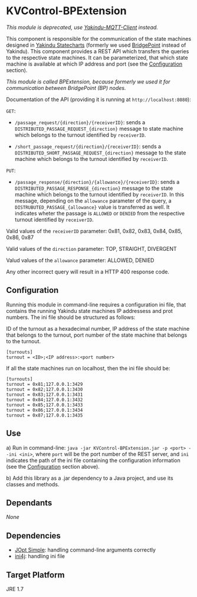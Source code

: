 # KVControl-BPExtension

*This module is deprecated, use [Yakindu-MQTT-Client](https://github.com/FTSRG/BME-MODES3/tree/master/hu.bme.mit.inf.yakindu.mqtt.client) instead.*

This component is responsible for the communication of the state machines designed in [Yakindu Statecharts](https://www.itemis.com/en/yakindu/statechart-tools/) (formerly we used [BridgePoint](http://xtuml.org) instead of Yakindu). This component provides a REST API which transfers the queries to the respective state machines. It can be parameterized, that which state machine is available at which IP address and port (see the [Configuration](https://github.com/FTSRG/BME-MODES3/tree/master/kvcontrol-bpextension#configuration) section).

*This module is called BPExtension, because formerly we used it for communication between BridgePoint (BP) nodes.*

Documentation of the API (providing it is running at `http://localhost:8080`):

`GET`:

* `/passage_request/{direction}/{receiverID}`: sends a `DISTRIBUTED_PASSAGE_REQUEST_{direction}` message to state machine which belongs to the turnout identified by `receiverID`.

* `/short_passage_request/{direction}/{receiverID}`: sends a `DISTRIBUTED_SHORT_PASSAGE_REQUEST_{direction}` message to the state machine which belongs to the turnout identified by `receiverID`.

`PUT`:

* `/passage_response/{direction}/{allowance}/{receiverID}`: sends a `DISTRIBUTED_PASSAGE_RESPONSE_{direction}` message to the state machine which belongs to the turnout identified by `receiverID`. In this message, depending on the `allowance` parameter of the query, a `DISTRUBUTED_PASSAGE_{allowance}` value is transferred as well. It indicates wheter the passage is `ALLOWED` or `DENIED` from the respective turnout identified by `receiverID`.

Valid values of the `receiverID` parameter: 0x81, 0x82, 0x83, 0x84, 0x85, 0x86, 0x87

Valid values of the `direction` parameter: TOP, STRAIGHT, DIVERGENT

Valud values of the `allowance` parameter: ALLOWED, DENIED

Any other incorrect query will result in a HTTP 400 response code.

## Configuration

Running this module in command-line requires a configuration ini file, that contains the running Yakindu state machines IP addressess and prot numbers. The ini file should be structured as follows: 

ID of the turnout as a hexadecimal number, IP address of the state machine that belongs to the turnout, port number of the state machine that belongs to the turnout.

```
[turnouts]
turnout = <ID>;<IP address>:<port number>
```

If all the state machines run on localhost, then the ini file should be:

```
[turnouts]
turnout = 0x81;127.0.0.1:3429
turnout = 0x82;127.0.0.1:3430
turnout = 0x83;127.0.0.1:3431
turnout = 0x84;127.0.0.1:3432
turnout = 0x85;127.0.0.1:3433
turnout = 0x86;127.0.0.1:3434
turnout = 0x87;127.0.0.1:3435
```

## Use

a) Run in command-line: `java -jar KVControl-BPExtension.jar -p <port> --ini <ini>`, where `port` will be the port number of the REST server, and `ini` indicates the path of the ini file containing the configuration information (see the [Configuration](https://github.com/FTSRG/BME-MODES3/tree/master/kvcontrol-bpextension#configuration) section above).

b) Add this library as a .jar dependency to a Java project, and use its classes and methods.

## Dependants

*None*

## Dependencies

* [JOpt Simple](http://pholser.github.io/jopt-simple/download.html): handling command-line arguments correctly
* [ini4j](http://ini4j.sourceforge.net/download.html): handling ini file

## Target Platform
JRE 1.7